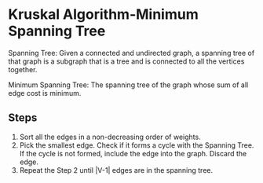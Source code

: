 # Kruskal Algorithm-Minimum Spanning Tree

Spanning Tree: Given a connected and undirected graph, a spanning tree of that graph is a subgraph that is a tree and is connected to all the vertices together.

Minimum Spanning Tree: The spanning tree of the graph whose sum of all edge cost is minimum.

## Steps

1. Sort all the edges in a non-decreasing order of weights.
2. Pick the smallest edge. Check if it forms a cycle with the Spanning Tree. If the cycle is not formed, include the edge into the graph. Discard the edge.
3. Repeat the Step 2 until |V-1| edges are in the spanning tree.